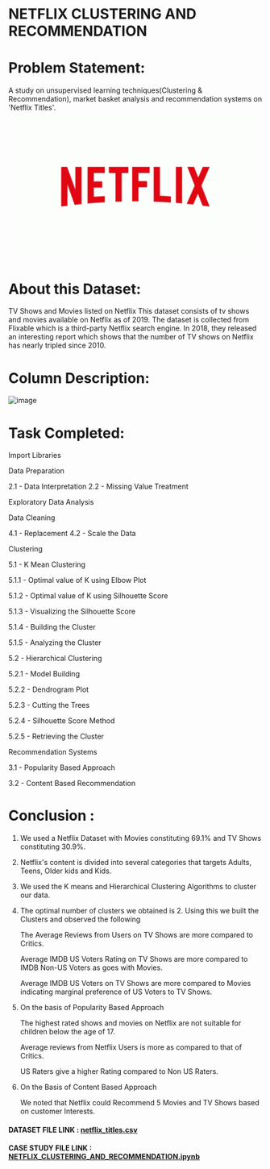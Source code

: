 # NETFLIX CLUSTERING AND RECOMMENDATION
# Problem Statement:

A study on unsupervised learning techniques(Clustering & Recommendation), market basket analysis and recommendation systems on 'Netflix Titles'.

<img src="https://github.com/Akshay672/CASE_STUDY_NETFLIX_CLUSTERING_AND_RECOMMENDATION/blob/main/tenor.gif" width="750" align="center">



# About this Dataset:

TV Shows and Movies listed on Netflix
This dataset consists of tv shows and movies available on Netflix as of 2019. The dataset is collected from Flixable which is a third-party Netflix search engine.
In 2018, they released an interesting report which shows that the number of TV shows on Netflix has nearly tripled since 2010.

# Column Description:

![image](https://user-images.githubusercontent.com/85668824/121569207-2a379180-ca3e-11eb-898d-3af0ac3bbffe.png)


# Task Completed:

Import Libraries

Data Preparation

2.1 - Data Interpretation
2.2 - Missing Value Treatment

Exploratory Data Analysis

Data Cleaning

4.1 - Replacement
4.2 - Scale the Data

Clustering

5.1 - K Mean Clustering

5.1.1 - Optimal value of K using Elbow Plot

5.1.2 - Optimal value of K using Silhouette Score

5.1.3 - Visualizing the Silhouette Score

5.1.4 - Building the Cluster

5.1.5 - Analyzing the Cluster

5.2 - Hierarchical Clustering

5.2.1 - Model Building

5.2.2 - Dendrogram Plot

5.2.3 - Cutting the Trees

5.2.4 - Silhouette Score Method

5.2.5 - Retrieving the Cluster

Recommendation Systems

3.1 - Popularity Based Approach

3.2 - Content Based Recommendation

# Conclusion :


1) We used a Netflix Dataset with Movies constituting 69.1% and TV Shows constituting 30.9%.

2) Netflix's content is divided into several categories that targets Adults, Teens, Older kids and Kids.

3) We used the K means and Hierarchical Clustering Algorithms to cluster our data.

4) The optimal number of clusters we obtained is 2. Using this we built the Clusters and observed the following

   The Average Reviews from Users on TV Shows are more compared to Critics.

   Average IMDB US Voters Rating on TV Shows are more compared to IMDB Non-US Voters as goes with Movies.

   Average IMDB US Voters on TV Shows are more compared to Movies indicating marginal preference of US Voters to TV Shows.

5) On the basis of Popularity Based Approach

   The highest rated shows and movies on Netflix are not suitable for children below the age of 17.

   Average reviews from Netflix Users is more as compared to that of Critics.

   US Raters give a higher Rating compared to Non US Raters.

6) On the Basis of Content Based Approach

   We noted that Netflix could Recommend 5 Movies and TV Shows based on customer Interests.

<h4>DATASET FILE LINK : <a href='https://www.kaggle.com/shivamb/netflix-shows'>netflix_titles.csv</a></h4>


<h4>CASE STUDY FILE LINK : <a href='https://github.com/Akshay672/CASE_STUDY_NETFLIX_CLUSTERING_AND_RECOMMENDATION/blob/main/NETFLIX_CLUSTERING_AND_RECOMMENDATION.ipynb'>NETFLIX_CLUSTERING_AND_RECOMMENDATION.ipynb</a></h4>
